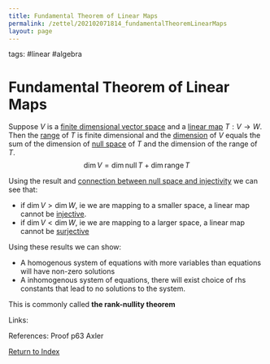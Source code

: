 ```yaml
---
title: Fundamental Theorem of Linear Maps
permalink: /zettel/202102071814_fundamentalTheoremLinearMaps
layout: page
---
```

tags: #linear #algebra

# Fundamental Theorem of Linear Maps

Suppose $V$ is a [finite dimensional vector space](202102062028_finiteDimensionalVectorSpace) and 
a [linear map](202102071416_linearMapDefinition) $T : V \rightarrow W$. Then the [range](202102071800_rangeDefinition) of $T$ 
is finite dimensional and the [dimension](202102062253_dimensionDefinition) of $V$ equals the sum 
of the dimension of [null space](202102071742_nullSpaceDefinition) of $T$ and the dimension of the range of $T$.
$$
\mathrm{dim} \, V = \mathrm{dim} \, \mathrm{null} \, T + \mathrm{dim} \, \mathrm{range} \, T
$$

Using the result and [connection between null space and injectivity](202102071751_injectivityNullSpace) we can see that:
- if $\mathrm{dim} \, V > \mathrm{dim} \, W$, ie we are mapping to a smaller space, a linear map cannot be [injective](202102071749_injectiveDefinition).
- if $\mathrm{dim} \, V < \mathrm{dim} \, W$, ie we are mapping to a larger space, a linear map cannot be [surjective](202102071809_surjectiveDefinition)

Using these results we can show:
- A homogenous system of equations with more variables than equations will have non-zero solutions
- A inhomogenous system of equations, there will exist choice of rhs constants that lead to no solutions to the system.

This is commonly called **the rank-nullity theorem**

Links: 

References: Proof p63 Axler

[Return to Index](index)